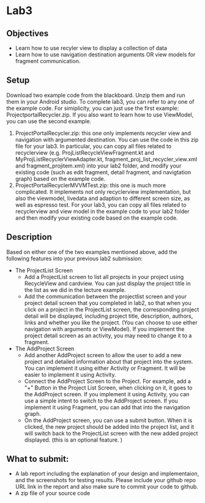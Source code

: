 # Lab3
## Objectives
- Learn how to use recyler view to display a collection of data
- Learn how to use navigation destination arguments OR view models for fragment communication. 
## Setup
Download two example code from the blackboard. Unzip them and run them in your Android studio. To complete lab3, you can refer to any one of the example code. For simiplicity, you can just use the first example: ProjectportalRecycler.zip. If you also want to learn how to use ViewModel, you can use the second example. 
1. ProjectPortalRecycler.zip: this one only implements recycler view and navigation with argumented destination. You can use the code in this zip file for your lab3. In particular, you can copy all files related to recyclerview (e.g.  ProjListRecycleViewFragment.kt and MyProjListRecyclerViewAdapter.kt, fragment_proj_list_recycler_view.xml and fragment_projitem.xml) into your lab2 folder, and modify your existing code (such as edit fragment, detail fragment, and navigtation graph) based on the example code. 
2. ProjectPortalRecyclerMVVMTest.zip: this one is much more complicated. It implements not only recyclerview implementation, but also the viewmodel, livedata and adaption to different screen size, as well as espresso test. For your lab3, you can copy all files related to recyclerview and view model in the example code to your lab2 folder and then modify your existing code based on the example code. 
 
## Description 
Based on either one of the two examples mentioned above, add the following features into your previous lab2 submission:
- The ProjectList Screen
  - Add a ProjectList screen to list all projects in your project using RecycleView and cardview. You can just display the project title in the list as we did in the lecture example.
  - Add the communication between the projectlist screen and your project detail screen that you completed in lab2, so that when you click on a project in the ProjectList screen, the corresponding project detail will be displayed, including project title, description, authors, links and whether you like the project. (You can choose to use either navigation with arguments or ViewModel). If you implement the project detail screen as an activity, you may need to change it to a fragment. 
- The AddProject Screen
  - Add another AddProject screen to allow the user to add a new project and detailed information about that project into the system. You can implement it using either Activity or Fragment. It will be easier to implement it using Activity.
  - Connect the AddProject Screen to the Project. For example, add a "+" Button in the Project List Screen, when clicking on it, it goes to the AddProject screen. If you implement it using Activity, you can use a simple intent to switch to the AddProject screen. If you implement it using Fragment, you can add that into the navigation graph. 
  - On the AddProject screen, you can use a submit button. When it is clicked, the new project should be added into the project list, and it will switch back to the ProjectList screen with the new added project displayed. (this is an optional feature. )

## What to submit:
- A lab report including the explanation of your design and implementaion, and the screenshots for testing results. Please include your github repo URL link in the report and also make sure to commit your code to github. 
- A zip file of your source code
